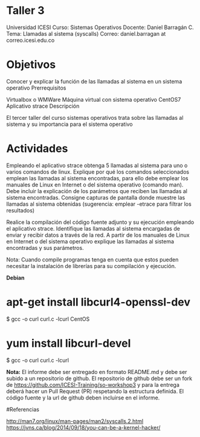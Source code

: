 
# Taller 3

Universidad ICESI
Curso: Sistemas Operativos
Docente: Daniel Barragán C.
Tema: Llamadas al sistema (syscalls)
Correo: daniel.barragan at correo.icesi.edu.co

# Objetivos

Conocer y explicar la función de las llamadas al sistema en un sistema operativo
Prerrequisitos

Virtualbox o WMWare
Máquina virtual con sistema operativo CentOS7
Aplicativo strace
Descripción

El tercer taller del curso sistemas operativos trata sobre las llamadas al sistema y su importancia para el sistema operativo

# Actividades

Empleando el aplicativo strace obtenga 5 llamadas al sistema para uno o varios comandos de linux. Explique por qué los comandos seleccionados emplean las llamadas al sistema encontradas, para ello debe emplear los manuales de Linux en Internet o del sistema operativo (comando man). Debe incluir la explicación de los parámetros que reciben las llamadas al sistema encontradas. Consigne capturas de pantalla donde muestre las llamadas al sistema obtenidas (sugerencia: emplear -etrace para filtrar los resultados)

Realice la compilación del código fuente adjunto y su ejecución empleando el aplicativo strace. Identifique las llamadas al sistema encargadas de enviar y recibir datos a través de la red. A partir de los manuales de Linux en Internet o del sistema operativo explique las llamadas al sistema encontradas y sus parámetros.

Nota: Cuando compile programas tenga en cuenta que estos pueden necesitar la instalación de librerías para su compilación y ejecución.

**Debian**

# apt-get install libcurl4-openssl-dev
$ gcc -o curl curl.c -lcurl
CentOS

# yum install libcurl-devel
$ gcc -o curl curl.c -lcurl

**Nota:** El informe debe ser entregado en formato README.md y debe ser subido a un repositorio de github. El repositorio de github debe ser un fork de https://github.com/ICESI-Training/so-workshop3 y para la entrega deberá hacer un Pull Request (PR) respetando la estructura definida. El código fuente y la url de github deben incluirse en el informe.

#Referencias

http://man7.org/linux/man-pages/man2/syscalls.2.html
https://jvns.ca/blog/2014/09/18/you-can-be-a-kernel-hacker/
